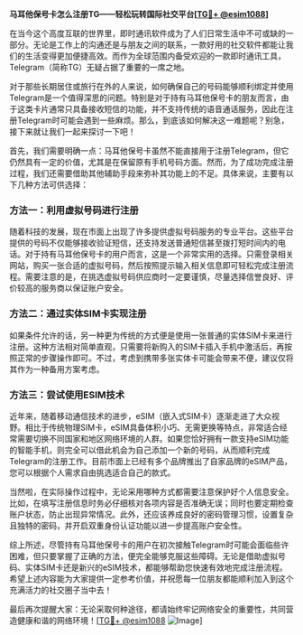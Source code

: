 **马耳他保号卡怎么注册TG——轻松玩转国际社交平台[[TG💪+ @esim1088](https://t.me/s/esim1088)]**

在当今这个高度互联的世界里，即时通讯软件成为了人们日常生活中不可或缺的一部分。无论是工作上的沟通还是与朋友之间的联系，一款好用的社交软件都能让我们的生活变得更加便捷高效。而作为全球范围内备受欢迎的一款即时通讯工具，Telegram（简称TG）无疑占据了重要的一席之地。

对于那些长期居住或旅行在外的人来说，如何确保自己的号码能够顺利绑定并使用Telegram是一个值得深思的问题。特别是对于持有马耳他保号卡的朋友而言，由于这类卡片通常只具备接收短信的功能，并不支持传统的语音通话服务，因此在注册Telegram时可能会遇到一些麻烦。那么，到底该如何解决这一难题呢？别急，接下来就让我们一起来探讨一下吧！

首先，我们需要明确一点：马耳他保号卡虽然不能直接用于注册Telegram，但它仍然具有一定的价值，尤其是在保留原有手机号码方面。然而，为了成功完成注册过程，我们还需要借助其他辅助手段来弥补其功能上的不足。具体来说，主要有以下几种方法可供选择：

### 方法一：利用虚拟号码进行注册

随着科技的发展，现在市面上出现了许多提供虚拟号码服务的专业平台。这些平台提供的号码不仅能够接收验证短信，还支持发送普通短信甚至拨打短时间内的电话。对于持有马耳他保号卡的用户而言，这是一个非常实用的选择。只需登录相关网站，购买一张合适的虚拟号码，然后按照提示输入相关信息即可轻松完成注册流程。需要注意的是，在挑选虚拟号码供应商时一定要谨慎，尽量选择信誉良好、评价较高的服务商以保证账户安全。

### 方法二：通过实体SIM卡实现注册

如果条件允许的话，另一种更为传统的方式便是使用一张普通的实体SIM卡来进行注册。这种方法相对简单直观，只需要将新购入的SIM卡插入手机中激活后，再按照正常的步骤操作即可。不过，考虑到携带多张实体卡可能会带来不便，建议仅将其作为一种备用方案考虑。

### 方法三：尝试使用ESIM技术

近年来，随着移动通信技术的进步，eSIM（嵌入式SIM卡）逐渐走进了大众视野。相比于传统物理SIM卡，eSIM具备体积小巧、无需更换等特点，非常适合经常需要切换不同国家和地区网络环境的人群。如果您恰好拥有一款支持eSIM功能的智能手机，则完全可以借此机会为自己添加一个新的号码，从而顺利完成Telegram的注册工作。目前市面上已经有多个品牌推出了自家品牌的eSIM产品，您可以根据个人需求自由挑选适合自己的款式。

当然啦，在实际操作过程中，无论采用哪种方式都需要注意保护好个人信息安全。比如，在填写注册信息时务必仔细核对各项内容是否准确无误；同时也要定期检查账户状态，防止出现异常情况。此外，还应该养成良好的密码管理习惯，设置复杂且独特的密码，并开启双重身份认证功能以进一步提高账户安全性。

综上所述，尽管持有马耳他保号卡的用户在初次接触Telegram时可能会面临些许困难，但只要掌握了正确的方法，便完全能够克服这些障碍。无论是借助虚拟号码、实体SIM卡还是新兴的eSIM技术，都能够帮助您快速有效地完成注册流程。希望上述内容能为大家提供一定参考价值，并祝愿每一位朋友都能顺利加入到这个充满活力的社交圈子当中去！

最后再次提醒大家：无论采取何种途径，都请始终牢记网络安全的重要性，共同营造健康和谐的网络环境！[[TG💪+ @esim1088](https://t.me/s/esim1088) ![Image](https://i.postimg.cc/4NQfJmqS/Snipaste-2025-05-13-00-14-12.png)]